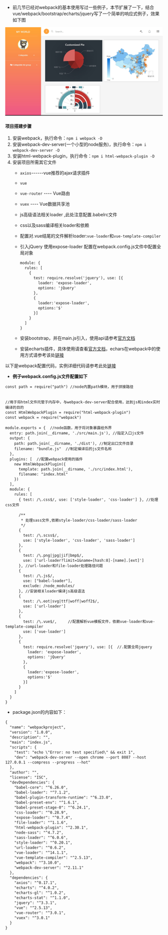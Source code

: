 + 前几节已经对webpack的基本使用写过一些例子，本节扩展了一下，结合vue/webpack/bootstrap/echarts/jquery写了一个简单的响应式例子，效果如下图

![img](/media/imag.jpg)

#### 项目搭建步骤
1. 安装webpack，执行命令：`npm i webpack -D`
2. 安装webpack-dev-server(一个小型的node服务)，执行命令：`npm i webpack-dev-server -D`
3. 安装html-webpack-plugin，执行命令：`npm i html-webpack-plugin -D`
4. 安装项目所需其它文件
    + `axios`------vue推荐的ajax请求插件
    + `vue`
    + `vue-router` ---- Vue路由
    + `vuex` ---- Vue数据共享池
    + js高级语法相关loader ,此处注意配置.babelrc文件
    + css以及sass编译相关loader和依赖
    + 配置对.vue结尾的文件解析loader:`vue-loader`和`vue-template-compiler`
    + 引入jQuery 使用expose-loader 配置在webpack.config.js文件中配置全局对象
      ```
      module: {
        rules: [
          {
            test: require.resolve('jquery'), use: [{
              loader: 'expose-loader',
              options: 'jQuery'
            }, 
            {
              loader:'expose-loader',
              options:'$'
            }]
          }
        ]
      }
      ```

    + 安装bootstrap，并在main.js引入，使用api请参考[官方文档](http://www.bootcss.com/)

    + 安装echarts插件，具体使用请查看[官方文档](http://echarts.baidu.com/)，echars在webpack中的使用方式请参考该处[链接](http://echarts.baidu.com/tutorial.html#%E5%9C%A8%20webpack%20%E4%B8%AD%E4%BD%BF%E7%94%A8%20ECharts)

以下是webpack配置代码，实例详细代码请参考此处[链接]()
+ **例子webpack.config.js文件配置如下**

```
const path = require("path") //node内置path模块，用于拼接路径


//用于将html文件托管于内存中，与webpack-dev-server配合使用，达到js和index实时编译的目的
const HtmlWebpackPlugin = require("html-webpack-plugin")
const webpack = require("webpack")

module.exports = {  //node函数，用于将对象暴露给外界
  entry: path.join(__dirname, './src/main.js'), //指定入口js文件
  output: {
    path: path.join(__dirname, './dist'), //制定出口文件目录
    filename: "bundle.js"  //制定编译后的js文件名称
  },
  plugins: [  //配置webpack使用的插件
    new HtmlWebpackPlugin({
      template: path.join(__dirname, './src/index.html'),
      filename: "index.html"
    })
  ],
  module: {
    rules: [
      { test: /\.css$/, use: ['style-loader', 'css-loader'] }, //处理css文件

      /**
       * 处理sass文件,依赖style-loader/css-loader/sass-loader
       */
      {
        test: /\.scss$/,
        use: ['style-loader', 'css-loader', 'sass-loader']
      },
      {
        test: /\.png|jpg|jif|bmp$/,
        use: ['url-loader?limit=1&name=[hash:8]-[name].[ext]']
      }, //url-loader和file-loader处理路径问题
      {
        test: /\.js$/,
        use: ["babel-loader"],
        exclude: /node_modules/
      }, //安装相关loader编译js高级语法
      {
        test: /\.eot|svg|ttf|woff|woff2$/,
        use: ['url-loader']
      },
      {
        test: /\.vue$/,     //配置解析vue模板文件，依赖vue-loader和vue-template-compiler
        use: ['vue-loader']
      },
      {
        test: require.resolve('jquery'), use: [{  //.配置全局jquery
          loader: 'expose-loader',
          options: 'jQuery'
        }, 
        {
          loader:'expose-loader',
          options:'$'
        }]
      }
    ]
  }
}
```

+ package.json的内容如下：
```
{
  "name": "webpackproject",
  "version": "1.0.0",
  "description": "",
  "main": "index.js",
  "scripts": {
    "test": "echo \"Error: no test specified\" && exit 1",
    "dev": "webpack-dev-server --open chrome --port 8087 --host 127.0.0.1 --compress --progress --hot"
  },
  "author": "",
  "license": "ISC",
  "devDependencies": {
    "babel-core": "^6.26.0",
    "babel-loader": "^7.1.2",
    "babel-plugin-transform-runtime": "^6.23.0",
    "babel-preset-env": "^1.6.1",
    "babel-preset-stage-0": "^6.24.1",
    "css-loader": "^0.28.9",
    "expose-loader": "^0.7.4",
    "file-loader": "^1.1.6",
    "html-webpack-plugin": "^2.30.1",
    "node-sass": "^4.7.2",
    "sass-loader": "^6.0.6",
    "style-loader": "^0.20.1",
    "url-loader": "^0.6.2",
    "vue-loader": "^14.1.1",
    "vue-template-compiler": "^2.5.13",
    "webpack": "^3.10.0",
    "webpack-dev-server": "^2.11.1"
  },
  "dependencies": {
    "axios": "^0.17.1",
    "echarts": "^4.0.2",
    "echarts-gl": "^1.0.2",
    "echarts-stat": "^1.1.0",
    "jquery": "^3.3.1",
    "vue": "^2.5.13",
    "vue-router": "^3.0.1",
    "vuex": "^3.0.1"
  }
}
```